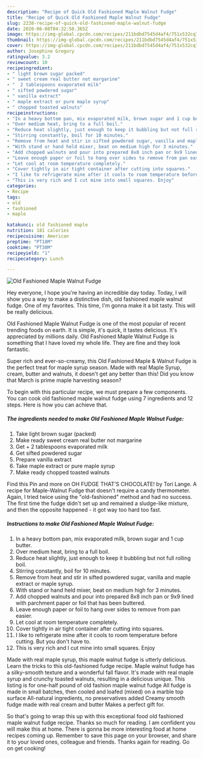 ```yaml
---
description: "Recipe of Quick Old Fashioned Maple Walnut Fudge"
title: "Recipe of Quick Old Fashioned Maple Walnut Fudge"
slug: 2238-recipe-of-quick-old-fashioned-maple-walnut-fudge
date: 2020-06-08T04:32:58.365Z
image: https://img-global.cpcdn.com/recipes/211bdbd7545d4af4/751x532cq70/old-fashioned-maple-walnut-fudge-recipe-main-photo.jpg
thumbnail: https://img-global.cpcdn.com/recipes/211bdbd7545d4af4/751x532cq70/old-fashioned-maple-walnut-fudge-recipe-main-photo.jpg
cover: https://img-global.cpcdn.com/recipes/211bdbd7545d4af4/751x532cq70/old-fashioned-maple-walnut-fudge-recipe-main-photo.jpg
author: Josephine Gregory
ratingvalue: 3.2
reviewcount: 10
recipeingredient:
- " light brown sugar packed"
- " sweet cream real butter not margarine"
- "  2 tablespoons evaporated milk"
- " sifted powdered sugar"
- " vanilla extract"
- " maple extract or pure maple syrup"
- " chopped toasted walnuts"
recipeinstructions:
- "In a heavy bottom pan, mix evaporated milk, brown sugar and 1 cup butter."
- "Over medium heat, bring to a full boil."
- "Reduce heat slightly, just enough to keep it bubbling but not full rolling boil."
- "Stirring constantly, boil for 10 minutes."
- "Remove from heat and stir in sifted powdered sugar, vanilla and maple extract or maple syrup."
- "With stand or hand held mixer, beat on medium high for 3 minutes."
- "Add chopped walnuts and pour into prepared 8x8 inch pan or 9x9 lined with parchment paper or foil that has been buttered."
- "Leave enough paper or foil to hang over sides to remove from pan easier."
- "Let cool at room temperature completely."
- "Cover tightly in air tight container after cutting into squares."
- "I like to refrigerate mine after it cools to room temperature before cutting. But you don&#39;t have to."
- "This is very rich and I cut mine into small squares. Enjoy"
categories:
- Recipe
tags:
- old
- fashioned
- maple

katakunci: old fashioned maple 
nutrition: 181 calories
recipecuisine: American
preptime: "PT18M"
cooktime: "PT30M"
recipeyield: "1"
recipecategory: Lunch

---
```



![Old Fashioned Maple Walnut Fudge](https://img-global.cpcdn.com/recipes/211bdbd7545d4af4/751x532cq70/old-fashioned-maple-walnut-fudge-recipe-main-photo.jpg)

Hey everyone, I hope you're having an incredible day today. Today, I will show you a way to make a distinctive dish, old fashioned maple walnut fudge. One of my favorites. This time, I'm gonna make it a bit tasty. This will be really delicious.

Old Fashioned Maple Walnut Fudge is one of the most popular of recent trending foods on earth. It is simple, it's quick, it tastes delicious. It's appreciated by millions daily. Old Fashioned Maple Walnut Fudge is something that I have loved my whole life. They are fine and they look fantastic.

Super rich and ever-so-creamy, this Old Fashioned Maple &amp; Walnut Fudge is the perfect treat for maple syrup season. Made with real Maple Syrup, cream, butter and walnuts, it doesn&#39;t get any better than this! Did you know that March is prime maple harvesting season?


To begin with this particular recipe, we must prepare a few components. You can cook old fashioned maple walnut fudge using 7 ingredients and 12 steps. Here is how you can achieve that.

<!--inarticleads1-->

##### The ingredients needed to make Old Fashioned Maple Walnut Fudge:

1. Take  light brown sugar (packed)
1. Make ready  sweet cream real butter not margarine
1. Get  + 2 tablespoons evaporated milk
1. Get  sifted powdered sugar
1. Prepare  vanilla extract
1. Take  maple extract or pure maple syrup
1. Make ready  chopped toasted walnuts


Find this Pin and more on OH FUDGE THAT&#39;S CHOCOLATE! by Tori Lange. A recipe for Maple-Walnut Fudge that doesn&#39;t require a candy thermometer. Again, I tried twice using the &#34;old-fashioned&#34; method and had no success. The first time the fudge didn&#39;t set up and remained a sludge-like mixture, and then the opposite happened - it got way too hard too fast. 

<!--inarticleads2-->

##### Instructions to make Old Fashioned Maple Walnut Fudge:

1. In a heavy bottom pan, mix evaporated milk, brown sugar and 1 cup butter.
1. Over medium heat, bring to a full boil.
1. Reduce heat slightly, just enough to keep it bubbling but not full rolling boil.
1. Stirring constantly, boil for 10 minutes.
1. Remove from heat and stir in sifted powdered sugar, vanilla and maple extract or maple syrup.
1. With stand or hand held mixer, beat on medium high for 3 minutes.
1. Add chopped walnuts and pour into prepared 8x8 inch pan or 9x9 lined with parchment paper or foil that has been buttered.
1. Leave enough paper or foil to hang over sides to remove from pan easier.
1. Let cool at room temperature completely.
1. Cover tightly in air tight container after cutting into squares.
1. I like to refrigerate mine after it cools to room temperature before cutting. But you don&#39;t have to.
1. This is very rich and I cut mine into small squares. Enjoy


Made with real maple syrup, this maple walnut fudge is utterly delicious. Learn the tricks to this old-fashioned fudge recipe. Maple walnut fudge has a silky-smooth texture and a wonderful fall flavor. It&#39;s made with real maple syrup and crunchy toasted walnuts, resulting in a delicious unique. This listing is for one-half pound of old fashion maple walnut fudge All fudge is made in small batches, then cooled and loafed (mixed) on a marble top surface All-natural ingredients, no preservatives added Creamy smooth fudge made with real cream and butter Makes a perfect gift for. 

So that's going to wrap this up with this exceptional food old fashioned maple walnut fudge recipe. Thanks so much for reading. I am confident you will make this at home. There is gonna be more interesting food at home recipes coming up. Remember to save this page on your browser, and share it to your loved ones, colleague and friends. Thanks again for reading. Go on get cooking!
